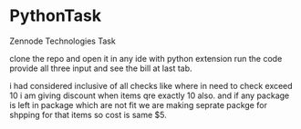 # PythonTask
Zennode Technologies Task

clone the repo and open it in any ide with python extension run the code provide all three input and see the bill at last tab.

i had considered inclusive of all checks like where in need to check exceed 10 i am giving discount when items qre exactly 10 also.
and if any package is left in package which are not fit we are making seprate packge for shpping for that items so cost is same $5.
